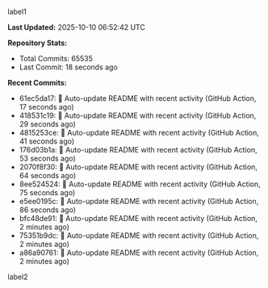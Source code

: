
label1 
<!-- ACTIVITY_START -->
**Last Updated:** 2025-10-10 06:52:42 UTC

**Repository Stats:**
- Total Commits: 65535
- Last Commit: 18 seconds ago

**Recent Commits:**
- 61ec5da17: 🤖 Auto-update README with recent activity (GitHub Action, 17 seconds ago)
- 418531c19: 🤖 Auto-update README with recent activity (GitHub Action, 29 seconds ago)
- 4815253ce: 🤖 Auto-update README with recent activity (GitHub Action, 41 seconds ago)
- 176d03b1a: 🤖 Auto-update README with recent activity (GitHub Action, 53 seconds ago)
- 2070f8f30: 🤖 Auto-update README with recent activity (GitHub Action, 64 seconds ago)
- 8ee524524: 🤖 Auto-update README with recent activity (GitHub Action, 75 seconds ago)
- e5ee0195c: 🤖 Auto-update README with recent activity (GitHub Action, 86 seconds ago)
- bfc48de91: 🤖 Auto-update README with recent activity (GitHub Action, 2 minutes ago)
- 75351b9dc: 🤖 Auto-update README with recent activity (GitHub Action, 2 minutes ago)
- a86a90761: 🤖 Auto-update README with recent activity (GitHub Action, 2 minutes ago)
<!-- ACTIVITY_END -->

label2
